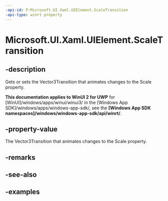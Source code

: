 ```yaml
---
-api-id: P:Microsoft.UI.Xaml.UIElement.ScaleTransition
-api-type: winrt property
---
```


<!-- Property syntax.
public Vector3Transition ScaleTransition { get;  set; }
-->

# Microsoft.UI.Xaml.UIElement.ScaleTransition

## -description
Gets or sets the Vector3Transition that animates changes to the Scale property.

**This documentation applies to WinUI 2 for UWP** for [WinUI]/windows/apps/winui/winui3/ in the [Windows App SDK]/windows/apps/windows-app-sdk/, see the **[Windows App SDK namespaces]/windows/windows-app-sdk/api/winrt/**.

## -property-value

The Vector3Transition that animates changes to the Scale property.

## -remarks

## -see-also

## -examples

